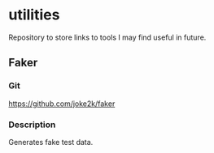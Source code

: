 # utilities
Repository to store links to tools I may find useful in future.

## Faker

### Git
https://github.com/joke2k/faker

### Description
Generates fake test data.
